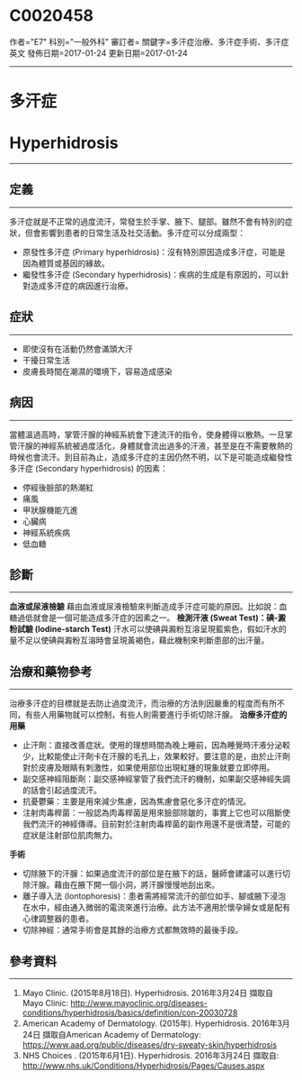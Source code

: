 # C0020458
作者="E7"
科別="一般外科"
審訂者=
關鍵字=多汗症治療、多汗症手術、多汗症 英文
發佈日期=2017-01-24
更新日期=2017-01-24

----------
# 多汗症
# Hyperhidrosis
----------
## 定義
----------

多汗症就是不正常的過度流汗，常發生於手掌、腋下、腿部。雖然不會有特別的症狀，但會影響到患者的日常生活及社交活動。多汗症可以分成兩型：

- 原發性多汗症 (Primary hyperhidrosis)：沒有特別原因造成多汗症，可能是因為體質或基因的緣故。
- 繼發性多汗症 (Secondary hyperhidrosis)：疾病的生成是有原因的，可以針對造成多汗症的病因進行治療。
## 症狀
----------
- 即使沒有在活動仍然會滿頭大汗
- 干擾日常生活
- 皮膚長時間在潮濕的環境下，容易造成感染
## 病因
----------

當體溫過高時，掌管汗腺的神經系統會下達流汗的指令，使身體得以散熱。一旦掌管汗腺的神經系統被過度活化，身體就會流出過多的汗液，甚至是在不需要散熱的時候也會流汗。到目前為止，造成多汗症的主因仍然不明，以下是可能造成繼發性多汗症 (Secondary hyperhidrosis) 的因素：

- 停經後臉部的熱潮紅
- 痛風
- 甲狀腺機能亢進
- 心臟病
- 神經系統疾病
- 低血糖
## 診斷
----------

**血液或尿液檢驗**
藉由血液或尿液檢驗來判斷造成手汗症可能的原因。比如說：血糖過低就會是一個可能造成多汗症的因素之一。
**檢測汗液 (Sweat Test)：碘-澱粉試驗 (Iodine-starch Test)**
汗水可以使碘與澱粉互溶呈現藍紫色，假如汗水的量不足以使碘與澱粉互溶時會呈現黃褐色，藉此機制來判斷患部的出汗量。

## 治療和藥物參考
----------

治療多汗症的目標就是去防止過度流汗，而治療的方法則因嚴重的程度而有所不同，有些人用藥物就可以控制，有些人則需要進行手術切除汗腺。
**治療多汗症的用藥**

- 止汗劑：直接改善症狀。使用的理想時間為晚上睡前，因為睡覺時汗液分泌較少，比較能使止汗劑卡在汗腺的毛孔上，效果較好。要注意的是，由於止汗劑對於皮膚及眼睛有刺激性，如果使用部位出現紅腫的現象就要立即停用。
- 副交感神經阻斷劑：副交感神經掌管了我們流汗的機制，如果副交感神經失調的話會引起過度流汗。
- 抗憂鬱藥：主要是用來減少焦慮，因為焦慮會惡化多汗症的情況。
- 注射肉毒桿菌：一般認為肉毒桿菌是用來臉部除皺的，事實上它也可以阻斷使我們流汗的神經傳導。目前對於注射肉毒桿菌的副作用還不是很清楚，可能的症狀是注射部位肌肉無力。

**手術**

- 切除腋下的汗腺：如果過度流汗的部位是在腋下的話，醫師會建議可以進行切除汗腺。藉由在腋下開一個小洞，將汗腺慢慢地刮出來。
- 離子導入法 (Iontophoresis)：患者需將經常流汗的部位如手、腳或腋下浸泡在水中，經由通入微弱的電流來進行治療。此方法不適用於懷孕婦女或是配有心律調整器的患者。 
- 切除神經：通常手術會是其餘的治療方式都無效時的最後手段。
## 參考資料
----------
1. Mayo Clinic. (2015年8月18日). Hyperhidrosis. 2016年3月24日 擷取自Mayo Clinic:
  http://www.mayoclinic.org/diseases-conditions/hyperhidrosis/basics/definition/con-20030728
2. American Academy of Dermatology.  (2015年).  Hyperhidrosis.  2016年3月24日 擷取自American Academy of Dermatology:
  https://www.aad.org/public/diseases/dry-sweaty-skin/hyperhidrosis
3. NHS Choices . (2015年6月1日). Hyperhidrosis. 2016年3月24日 擷取自:
  http://www.nhs.uk/Conditions/Hyperhidrosis/Pages/Causes.aspx

